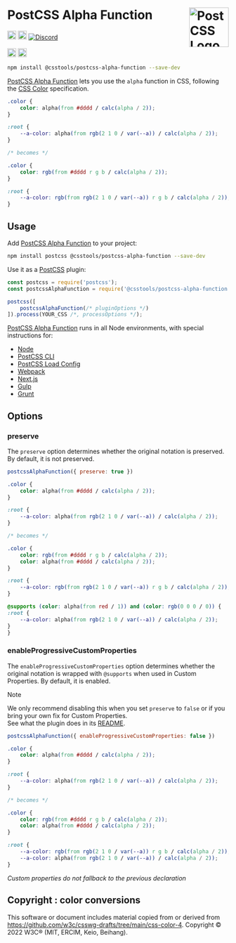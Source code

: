 # PostCSS Alpha Function [<img src="https://postcss.github.io/postcss/logo.svg" alt="PostCSS Logo" width="90" height="90" align="right">][PostCSS]

[<img alt="npm version" src="https://img.shields.io/npm/v/@csstools/postcss-alpha-function.svg" height="20">][npm-url] [<img alt="Build Status" src="https://github.com/csstools/postcss-plugins/actions/workflows/test.yml/badge.svg?branch=main" height="20">][cli-url] [<img alt="Discord" src="https://shields.io/badge/Discord-5865F2?logo=discord&logoColor=white">][discord]<br><br>[<img alt="Baseline Status" src="https://cssdb.org/images/badges-baseline/alpha-function.svg" height="20">][css-url] [<img alt="CSS Standard Status" src="https://cssdb.org/images/badges/alpha-function.svg" height="20">][css-url] 

```bash
npm install @csstools/postcss-alpha-function --save-dev
```

[PostCSS Alpha Function] lets you use the `alpha` function in
CSS, following the [CSS Color] specification.

```css
.color {
	color: alpha(from #dddd / calc(alpha / 2));
}

:root {
	--a-color: alpha(from rgb(2 1 0 / var(--a)) / calc(alpha / 2));
}

/* becomes */

.color {
	color: rgb(from #dddd r g b / calc(alpha / 2));
}

:root {
	--a-color: rgb(from rgb(2 1 0 / var(--a)) r g b / calc(alpha / 2));
}
```

## Usage

Add [PostCSS Alpha Function] to your project:

```bash
npm install postcss @csstools/postcss-alpha-function --save-dev
```

Use it as a [PostCSS] plugin:

```js
const postcss = require('postcss');
const postcssAlphaFunction = require('@csstools/postcss-alpha-function');

postcss([
	postcssAlphaFunction(/* pluginOptions */)
]).process(YOUR_CSS /*, processOptions */);
```

[PostCSS Alpha Function] runs in all Node environments, with special
instructions for:

- [Node](INSTALL.md#node)
- [PostCSS CLI](INSTALL.md#postcss-cli)
- [PostCSS Load Config](INSTALL.md#postcss-load-config)
- [Webpack](INSTALL.md#webpack)
- [Next.js](INSTALL.md#nextjs)
- [Gulp](INSTALL.md#gulp)
- [Grunt](INSTALL.md#grunt)

## Options

### preserve

The `preserve` option determines whether the original notation
is preserved. By default, it is not preserved.

```js
postcssAlphaFunction({ preserve: true })
```

```css
.color {
	color: alpha(from #dddd / calc(alpha / 2));
}

:root {
	--a-color: alpha(from rgb(2 1 0 / var(--a)) / calc(alpha / 2));
}

/* becomes */

.color {
	color: rgb(from #dddd r g b / calc(alpha / 2));
	color: alpha(from #dddd / calc(alpha / 2));
}

:root {
	--a-color: rgb(from rgb(2 1 0 / var(--a)) r g b / calc(alpha / 2));
}

@supports (color: alpha(from red / 1)) and (color: rgb(0 0 0 / 0)) {
:root {
	--a-color: alpha(from rgb(2 1 0 / var(--a)) / calc(alpha / 2));
}
}
```

### enableProgressiveCustomProperties

The `enableProgressiveCustomProperties` option determines whether the original notation
is wrapped with `@supports` when used in Custom Properties. By default, it is enabled.

> [!NOTE]
> We only recommend disabling this when you set `preserve` to `false` or if you bring your own fix for Custom Properties.  
> See what the plugin does in its [README](https://github.com/csstools/postcss-plugins/tree/main/plugins/postcss-progressive-custom-properties#readme).

```js
postcssAlphaFunction({ enableProgressiveCustomProperties: false })
```

```css
.color {
	color: alpha(from #dddd / calc(alpha / 2));
}

:root {
	--a-color: alpha(from rgb(2 1 0 / var(--a)) / calc(alpha / 2));
}

/* becomes */

.color {
	color: rgb(from #dddd r g b / calc(alpha / 2));
	color: alpha(from #dddd / calc(alpha / 2));
}

:root {
	--a-color: rgb(from rgb(2 1 0 / var(--a)) r g b / calc(alpha / 2));
	--a-color: alpha(from rgb(2 1 0 / var(--a)) / calc(alpha / 2));
}
```

_Custom properties do not fallback to the previous declaration_

## Copyright : color conversions

This software or document includes material copied from or derived from https://github.com/w3c/csswg-drafts/tree/main/css-color-4. Copyright © 2022 W3C® (MIT, ERCIM, Keio, Beihang).

[cli-url]: https://github.com/csstools/postcss-plugins/actions/workflows/test.yml?query=workflow/test
[css-url]: https://cssdb.org/#alpha-function
[discord]: https://discord.gg/bUadyRwkJS
[npm-url]: https://www.npmjs.com/package/@csstools/postcss-alpha-function

[PostCSS]: https://github.com/postcss/postcss
[PostCSS Alpha Function]: https://github.com/csstools/postcss-plugins/tree/main/plugins/postcss-alpha-function
[CSS Color]: https://drafts.csswg.org/css-color-5/#relative-alpha
